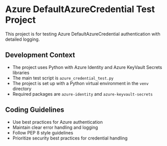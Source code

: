 <!-- Use this file to provide workspace-specific custom instructions to Copilot. For more details, visit https://code.visualstudio.com/docs/copilot/copilot-customization#_use-a-githubcopilotinstructionsmd-file -->

# Azure DefaultAzureCredential Test Project

This project is for testing Azure DefaultAzureCredential authentication with detailed logging.

## Development Context

- The project uses Python with Azure Identity and Azure KeyVault Secrets libraries
- The main test script is `azure_credential_test.py`
- The project is set up with a Python virtual environment in the `venv` directory
- Required packages are `azure-identity` and `azure-keyvault-secrets`

## Coding Guidelines

- Use best practices for Azure authentication
- Maintain clear error handling and logging
- Follow PEP 8 style guidelines
- Prioritize security best practices for credential handling

